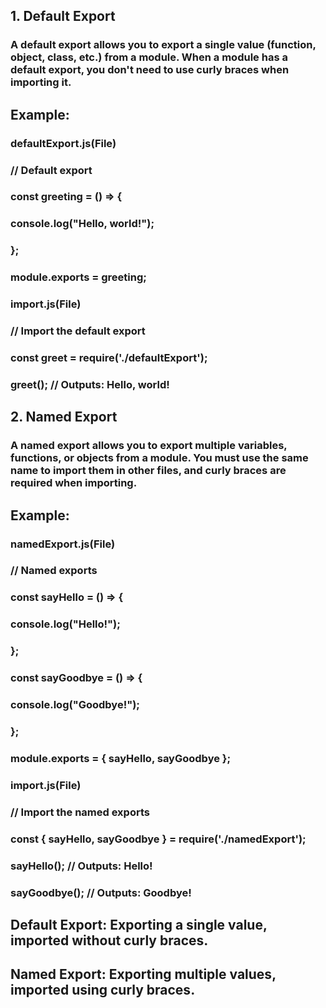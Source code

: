 ## 1. Default Export

### A default export allows you to export a single value (function, object, class, etc.) from a module. When a module has a default export, you don't need to use curly braces when importing it.

## Example:
### defaultExport.js(File)

### // Default export
### const greeting = () => {
   ### console.log("Hello, world!");
### };

### module.exports = greeting;


### import.js(File)

### // Import the default export
### const greet = require('./defaultExport');
### greet(); // Outputs: Hello, world!


## 2. Named Export
### A named export allows you to export multiple variables, functions, or objects from a module. You must use the same name to import them in other files, and curly braces are required when importing.

## Example:

### namedExport.js(File)

### // Named exports
### const sayHello = () => {
### console.log("Hello!");
### };

### const sayGoodbye = () => {
### console.log("Goodbye!");
### };

### module.exports = { sayHello, sayGoodbye };



### import.js(File)
### // Import the named exports
### const { sayHello, sayGoodbye } = require('./namedExport');
### sayHello();   // Outputs: Hello!
### sayGoodbye(); // Outputs: Goodbye!



## Default Export: Exporting a single value, imported without curly braces.

## Named Export: Exporting multiple values, imported using curly braces.